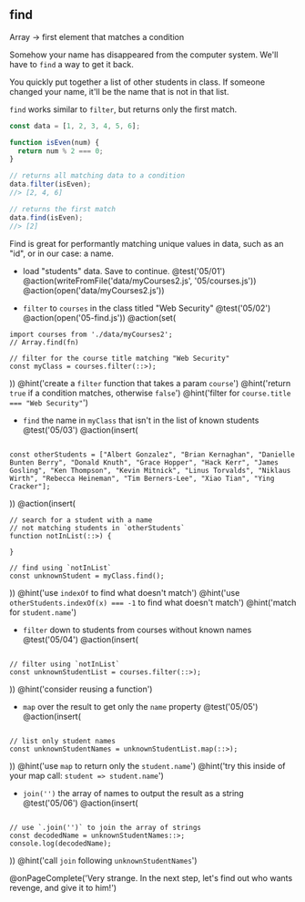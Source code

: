 ## find
Array -> first element that matches a condition

Somehow your name has disappeared from the computer system. We'll have to `find` a way to get it back.

You quickly put together a list of other students in class. If someone changed your name, it'll be the name that is not in that list.

`find` works similar to `filter`, but returns only the first match.

```js
const data = [1, 2, 3, 4, 5, 6];

function isEven(num) {
  return num % 2 === 0;
}

// returns all matching data to a condition
data.filter(isEven);
//> [2, 4, 6]

// returns the first match
data.find(isEven);
//> [2]
```

Find is great for performantly matching unique values in data, such as an "id", or in our case: a name.

+ load "students" data. Save to continue.
@test('05/01')
@action(writeFromFile('data/myCourses2.js', '05/courses.js'))
@action(open('data/myCourses2.js'))

+ `filter` to `courses` in the class titled "Web Security"
@test('05/02')
@action(open('05-find.js'))
@action(set(
```
import courses from './data/myCourses2';
// Array.find(fn)

// filter for the course title matching "Web Security"
const myClass = courses.filter(::>);
```
))
@hint('create a `filter` function that takes a param `course`')
@hint('return `true` if a condition matches, otherwise `false`')
@hint('filter for `course.title === "Web Security"`')

+ `find` the name in `myClass` that isn't in the list of known students
@test('05/03')
@action(insert(
```

const otherStudents = ["Albert Gonzalez", "Brian Kernaghan", "Danielle Bunten Berry", "Donald Knuth", "Grace Hopper", "Hack Kerr", "James Gosling", "Ken Thompson", "Kevin Mitnick", "Linus Torvalds", "Niklaus Wirth", "Rebecca Heineman", "Tim Berners-Lee", "Xiao Tian", "Ying Cracker"];

```
))
@action(insert(
```
// search for a student with a name
// not matching students in `otherStudents`
function notInList(::>) {

}

// find using `notInList`
const unknownStudent = myClass.find();
```
))
@hint('use `indexOf` to find what doesn't match')
@hint('use `otherStudents.indexOf(x) === -1` to find what doesn't match')
@hint('match for `student.name`')

+ `filter` down to students from courses without known names
@test('05/04')
@action(insert(
```

// filter using `notInList`
const unknownStudentList = courses.filter(::>);
```  
))
@hint('consider reusing a function')

+ `map` over the result to get only the `name` property
@test('05/05')
@action(insert(
```

// list only student names
const unknownStudentNames = unknownStudentList.map(::>);
```  
))
@hint('use `map` to return only the `student.name`')
@hint('try this inside of your map call: `student => student.name`')

+ `join('')` the array of names to output the result as a string
@test('05/06')
@action(insert(
```

// use `.join('')` to join the array of strings
const decodedName = unknownStudentNames::>;
console.log(decodedName);
```  
))
@hint('call `join` following `unknownStudentNames`')

@onPageComplete('Very strange. In the next step, let's find out who wants revenge, and give it to him!')

